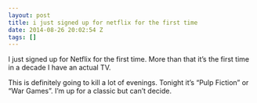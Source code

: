 ```yaml
---
layout: post
title: i just signed up for netflix for the first time
date: 2014-08-26 20:02:54 Z
tags: []
---
```

I just signed up for Netflix for the first time. More than that it’s the first time in a decade I have an actual TV.

This is definitely going to kill a lot of evenings. Tonight it’s “Pulp Fiction” or “War Games”. I’m up for a classic but can’t decide.
